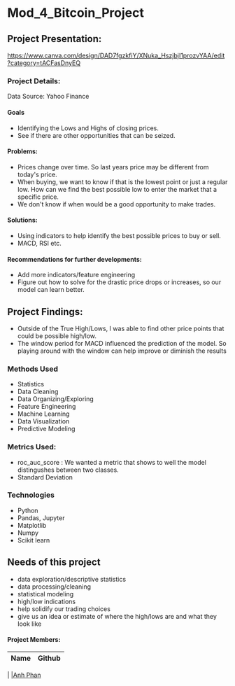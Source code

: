 # Mod_4_Bitcoin_Project

## Project Presentation:
https://www.canva.com/design/DAD7fgzkfiY/XNuka_HszjbjI1prozvYAA/edit?category=tACFasDnyEQ

### Project Details:
Data Source: Yahoo Finance

#### Goals  
- Identifying the Lows and Highs of closing prices.
- See if there are other opportunities that can be seized.

#### Problems:
- Prices change over time. So last years price may be different from today's price. 
- When buying, we want to know if that is the lowest point or just a regular low. How can we find the best possible low to enter the market that a specific price.
- We don't know if when would be a good opportunity to make trades.

#### Solutions:
- Using indicators to help identify the best possible prices to buy or sell.
- MACD, RSI etc. 

#### Recommendations for further developments:
- Add more indicators/feature engineering
- Figure out how to solve for the drastic price drops or increases, so our model can learn better. 
     
  
## Project Findings:
- Outside of the True High/Lows, I was able to find other price points that could be possible high/low.
- The window period for MACD influenced the prediction of the model. So playing around with the window can help improve or diminish the results
  
### Methods Used
* Statistics
* Data Cleaning
* Data Organizing/Exploring
* Feature Engineering
* Machine Learning
* Data Visualization
* Predictive Modeling


### Metrics Used:
- roc_auc_score : We wanted a metric that shows to well the model distingushes between two classes. 
- Standard Deviation

    
### Technologies
* Python
* Pandas, Jupyter
* Matplotlib
* Numpy
* Scikit learn


## Needs of this project
- data exploration/descriptive statistics
- data processing/cleaning
- statistical modeling
- high/low indications
- help solidify our trading choices
- give us an idea or estimate of where the high/lows are and what they look like



#### Project Members:

|Name     |  Github   | 
|---------|-----------------|
|
|[Anh Phan](https://github.com/anhbiphan)


